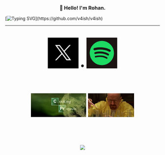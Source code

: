 ### <h3 align="center"></h3>

<!--gifprofile-->

<h3 align="center">👋 Hello! I'm Rohan.</h3>

[![Typing SVG](https://readme-typing-svg.demolab.com?font=Fira+Code&size=18&duration=4000&pause=1500&color=A02FF7&center=true&vCenter=true&random=true&width=435&lines=Hey+%F0%9F%91%8B%2C+I'm+v4ish;%22The+things+you+own+end+up+owning+you%22.+;%22The+wise+warrior+avoids+the+battle%22.;%22At+the+precipice%2C+we+change%22.;%22May+the+Force+be+with+you.%22;%22See+You+Space+Cowboy%22.;%22Fake+it%2Ctill+you+make+it%22.;%E2%80%9CYeah%2C+Mr.+White!+Yeah%2C+science!%E2%80%9D.;%22The+first+rule+of+Fight+Club+is%22.;+%E2%80%9CI'm+gonna+make+him+an+offer+he+can't+refuse%22.;%22I'm+Tired%2C+Boss%22.;%22Look+How+They+Massacred+My+Boy+%22.)](https://github.com/v4ish/v4ish)

<hr>

<h1 align="center">
<a href="https://twitter.com/liqxmeg"><img src="https://github.com/L1qx/gifprofile/blob/main/X.jpg" width="100" height="100"></img></a> •
<a href="https://open.spotify.com/user/ijadvlczrnqbc4bikpzcwd118?si=a349ed71003940a9"><img src="https://github.com/L1qx/gifprofile/blob/main/Spotify2.png" width="100" height="100"></img></a>
</h1>

<h1 align="center">

<br>
<img src="https://github.com/L1qx/gifprofile/blob/main/cooking.png" width ="180" >
<img src="https://github.com/L1qx/gifprofile/blob/main/walter-white-meth.gif"width ="150" >
</h1>


<h1 align="center">

<br>
<img src="https://user-images.githubusercontent.com/105118103/186568561-cd47a428-79cb-4832-97d9-d0027885a658.gif" >
</h1>

<br>	




